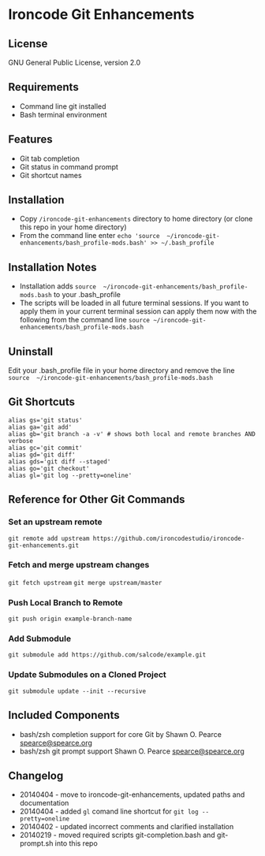 Ironcode Git Enhancements
=========================

License
-------
GNU General Public License, version 2.0

Requirements
------------
* Command line git installed
* Bash terminal environment

Features
--------
* Git tab completion
* Git status in command prompt
* Git shortcut names

Installation
------------
* Copy `/ironcode-git-enhancements` directory to home directory (or clone this repo in your home directory)
* From the command line enter `echo 'source  ~/ironcode-git-enhancements/bash_profile-mods.bash' >> ~/.bash_profile`

Installation Notes
------------------
* Installation adds `source  ~/ironcode-git-enhancements/bash_profile-mods.bash` to your .bash_profile
* The scripts will be loaded in all future terminal sessions.
If you want to apply them in your current terminal session can apply them now with
the following from the command line `source ~/ironcode-git-enhancements/bash_profile-mods.bash`

Uninstall
---------
Edit your .bash_profile file in your home directory and remove the line
`source  ~/ironcode-git-enhancements/bash_profile-mods.bash`

Git Shortcuts
-------------
```
alias gs='git status'
alias ga='git add'
alias gb='git branch -a -v' # shows both local and remote branches AND verbose
alias gc='git commit'
alias gd='git diff'
alias gds='git diff --staged'
alias go='git checkout'
alias gl='git log --pretty=oneline'
```

Reference for Other Git Commands
--------------------------------
### Set an upstream remote
`git remote add upstream https://github.com/ironcodestudio/ironcode-git-enhancements.git`

### Fetch and merge upstream changes
`git fetch upstream`
`git merge upstream/master`

### Push Local Branch to Remote
`git push origin example-branch-name`

### Add Submodule
`git submodule add https://github.com/salcode/example.git`

### Update Submodules on a Cloned Project
`git submodule update --init --recursive`


Included Components
-------------------
* bash/zsh completion support for core Git by Shawn O. Pearce <spearce@spearce.org>
* bash/zsh git prompt support Shawn O. Pearce <spearce@spearce.org>

Changelog
------------
* 20140404 - move to ironcode-git-enhancements, updated paths and documentation
* 20140404 - added `gl` comand line shortcut for `git log --pretty=oneline`
* 20140402 - updated incorrect comments and clarified installation  
* 20140219 - moved required scripts git-completion.bash and git-prompt.sh into this repo
